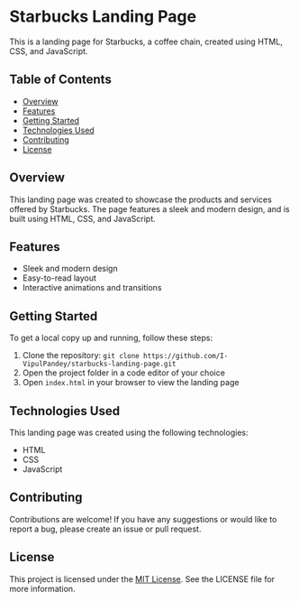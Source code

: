 # Starbucks Landing Page

This is a landing page for Starbucks, a coffee chain, created using HTML, CSS, and JavaScript.

## Table of Contents

- [Overview](#overview)
- [Features](#features)
- [Getting Started](#getting-started)
- [Technologies Used](#technologies-used)
- [Contributing](#contributing)
- [License](#license)

## Overview

This landing page was created to showcase the products and services offered by Starbucks. The page features a sleek and modern design, and is built using HTML, CSS, and JavaScript.

## Features

- Sleek and modern design
- Easy-to-read layout
- Interactive animations and transitions

## Getting Started

To get a local copy up and running, follow these steps:

1. Clone the repository: `git clone https://github.com/I-VipulPandey/starbucks-landing-page.git`
2. Open the project folder in a code editor of your choice
3. Open `index.html` in your browser to view the landing page

## Technologies Used

This landing page was created using the following technologies:

- HTML
- CSS
- JavaScript

## Contributing

Contributions are welcome! If you have any suggestions or would like to report a bug, please create an issue or pull request.

## License

This project is licensed under the [MIT License](https://opensource.org/licenses/MIT). See the LICENSE file for more information.
